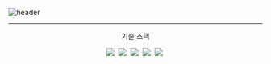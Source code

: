 ![header](https://capsule-render.vercel.app/api?type=waving&color=BB88CC&height=300&section=header&text=AMIVAYUN&fontSize=70&fontColor=4E4351)
- - -
<p align = "center"> 기술 스택 </p>
<p align = "center"> 
    <img src="https://img.shields.io/badge/Python-3766AB?style=flat-square&logo=Python&logoColor=white"/></a>&nbsp
    <img src="https://img.shields.io/badge/SpringBoot-3766AB?style=flat-square&logo=SpringBoot&logoColor=white"/></a>&nbsp
    <img src="https://img.shields.io/badge/Mysql-3766AB?style=flat-square&logo=Mysql&logoColor=white"/></a>&nbsp
    <img src="https://img.shields.io/badge/HTML5-3766AB?style=flat-square&logo=HTML5&logoColor=white"/></a>&nbsp
    <img src="https://img.shields.io/badge/CSS3-3766AB?style=flat-square&logo=CSS3&logoColor=white"/></a>&nbsp
</p>

